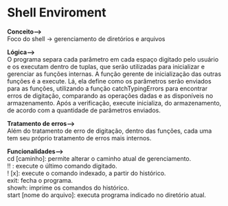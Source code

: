 <h1>Shell Enviroment</h1>
<b>Conceito--></b><br>
Foco do shell -> gerenciamento de diretórios e arquivos<br>

<b>Lógica--></b><br>
 O programa separa cada parâmetro em cada espaço digitado pelo usuário e os executam dentro de tuplas, que serão utilizadas para inicializar e gerenciar as funções internas.
 A função gerente de inicialização das outras funções é a execute. Lá, ela define como os parâmetros serão enviados para as funções, utilizando a função catchTypingErrors para encontrar erros de digitação, comparando as operações dadas e as disponíveis no armazenamento. Após a verificação, execute inicializa, do armazenamento, de acordo com a quantidade de parâmetros enviados.

<b>Tratamento de erros--></b><br>
 Além do tratamento de erro de digitação, dentro das funções, cada uma tem seu próprio tratamento de erros mais internos.<br>

<b>Funcionalidades--></b><br>
cd [caminho]: permite alterar o caminho atual de gerenciamento.<br>
!! : execute o último comando digitado.<br>
! [x]: execute o comando indexado, a partir do histórico.<br>
exit: fecha o programa.<br>
showh: imprime os comandos do histórico.<br>
start [nome do arquivo]: executa programa indicado no diretório atual.<br>
